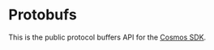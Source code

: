 # Protobufs

This is the public protocol buffers API for the [Cosmos SDK](https://github.com/T-ragon/cosmos-sdk/v3).
